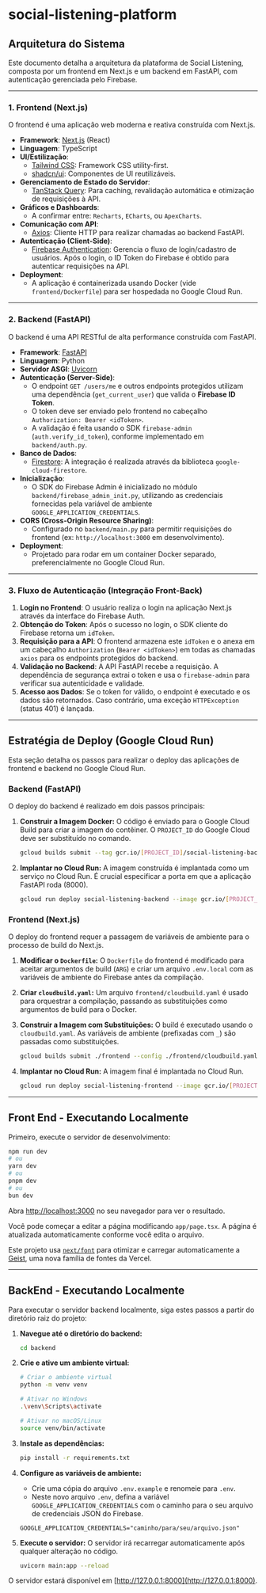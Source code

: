# social-listening-platform

## Arquitetura do Sistema

Este documento detalha a arquitetura da plataforma de Social Listening, composta por um frontend em Next.js e um backend em FastAPI, com autenticação gerenciada pelo Firebase.

---

### 1. Frontend (Next.js)

O frontend é uma aplicação web moderna e reativa construída com Next.js.

- **Framework**: [Next.js](https://nextjs.org/) (React)
- **Linguagem**: TypeScript
- **UI/Estilização**:
  - [Tailwind CSS](https://tailwindcss.com/): Framework CSS utility-first.
  - [shadcn/ui](https://ui.shadcn.com/): Componentes de UI reutilizáveis.
- **Gerenciamento de Estado do Servidor**:
  - [TanStack Query](https://tanstack.com/query): Para caching, revalidação automática e otimização de requisições à API.
- **Gráficos e Dashboards**:
  - A confirmar entre: `Recharts`, `ECharts`, ou `ApexCharts`.
- **Comunicação com API**:
  - [Axios](https://axios-http.com/): Cliente HTTP para realizar chamadas ao backend FastAPI.
- **Autenticação (Client-Side)**:
  - [Firebase Authentication](https://firebase.google.com/docs/auth): Gerencia o fluxo de login/cadastro de usuários. Após o login, o ID Token do Firebase é obtido para autenticar requisições na API.
- **Deployment**:
  - A aplicação é containerizada usando Docker (vide `frontend/Dockerfile`) para ser hospedada no Google Cloud Run.

---

### 2. Backend (FastAPI)

O backend é uma API RESTful de alta performance construída com FastAPI.

- **Framework**: [FastAPI](https://fastapi.tiangolo.com/)
- **Linguagem**: Python
- **Servidor ASGI**: [Uvicorn](https://www.uvicorn.org/)
- **Autenticação (Server-Side)**:
  - O endpoint `GET /users/me` e outros endpoints protegidos utilizam uma dependência (`get_current_user`) que valida o **Firebase ID Token**.
  - O token deve ser enviado pelo frontend no cabeçalho `Authorization: Bearer <idToken>`.
  - A validação é feita usando o SDK `firebase-admin` (`auth.verify_id_token`), conforme implementado em `backend/auth.py`.
- **Banco de Dados**:
  - [Firestore](https://firebase.google.com/docs/firestore): A integração é realizada através da biblioteca `google-cloud-firestore`.
- **Inicialização**:
  - O SDK do Firebase Admin é inicializado no módulo `backend/firebase_admin_init.py`, utilizando as credenciais fornecidas pela variável de ambiente `GOOGLE_APPLICATION_CREDENTIALS`.
- **CORS (Cross-Origin Resource Sharing)**:
  - Configurado no `backend/main.py` para permitir requisições do frontend (ex: `http://localhost:3000` em desenvolvimento).
- **Deployment**:
  - Projetado para rodar em um container Docker separado, preferencialmente no Google Cloud Run.

---

### 3. Fluxo de Autenticação (Integração Front-Back)

1.  **Login no Frontend**: O usuário realiza o login na aplicação Next.js através da interface do Firebase Auth.
2.  **Obtenção do Token**: Após o sucesso no login, o SDK cliente do Firebase retorna um `idToken`.
3.  **Requisição para a API**: O frontend armazena este `idToken` e o anexa em um cabeçalho `Authorization` (`Bearer <idToken>`) em todas as chamadas `axios` para os endpoints protegidos do backend.
4.  **Validação no Backend**: A API FastAPI recebe a requisição. A dependência de segurança extrai o token e usa o `firebase-admin` para verificar sua autenticidade e validade.
5.  **Acesso aos Dados**: Se o token for válido, o endpoint é executado e os dados são retornados. Caso contrário, uma exceção `HTTPException` (status 401) é lançada.

---

## Estratégia de Deploy (Google Cloud Run)

Esta seção detalha os passos para realizar o deploy das aplicações de frontend e backend no Google Cloud Run.

### Backend (FastAPI)

O deploy do backend é realizado em dois passos principais:

1.  **Construir a Imagem Docker:**
    O código é enviado para o Google Cloud Build para criar a imagem do contêiner. O `PROJECT_ID` do Google Cloud deve ser substituído no comando.
    ```bash
    gcloud builds submit --tag gcr.io/[PROJECT_ID]/social-listening-backend ./backend
    ```

2.  **Implantar no Cloud Run:**
    A imagem construída é implantada como um serviço no Cloud Run. É crucial especificar a porta em que a aplicação FastAPI roda (8000).
    ```bash
    gcloud run deploy social-listening-backend --image gcr.io/[PROJECT_ID]/social-listening-backend --platform managed --region us-central1 --allow-unauthenticated --port 8000
    ```

### Frontend (Next.js)

O deploy do frontend requer a passagem de variáveis de ambiente para o processo de build do Next.js.

1.  **Modificar o `Dockerfile`:**
    O `Dockerfile` do frontend é modificado para aceitar argumentos de build (`ARG`) e criar um arquivo `.env.local` com as variáveis de ambiente do Firebase antes da compilação.

2.  **Criar `cloudbuild.yaml`:**
    Um arquivo `frontend/cloudbuild.yaml` é usado para orquestrar a compilação, passando as substituições como argumentos de build para o Docker.

3.  **Construir a Imagem com Substituições:**
    O build é executado usando o `cloudbuild.yaml`. As variáveis de ambiente (prefixadas com `_`) são passadas como substituições.
    ```bash
    gcloud builds submit ./frontend --config ./frontend/cloudbuild.yaml --substitutions=_NEXT_PUBLIC_FIREBASE_API_KEY="...",_NEXT_PUBLIC_FIREBASE_AUTH_DOMAIN="..."
    ```

4.  **Implantar no Cloud Run:**
    A imagem final é implantada no Cloud Run.
    ```bash
    gcloud run deploy social-listening-frontend --image gcr.io/[PROJECT_ID]/social-listening-frontend --platform managed --region us-central1 --allow-unauthenticated
    ```

---

## Front End - Executando Localmente 

Primeiro, execute o servidor de desenvolvimento:

```bash
npm run dev
# ou
yarn dev
# ou
pnpm dev
# ou
bun dev
```

Abra [http://localhost:3000](http://localhost:3000) no seu navegador para ver o resultado.

Você pode começar a editar a página modificando `app/page.tsx`. A página é atualizada automaticamente conforme você edita o arquivo.

Este projeto usa [`next/font`](https://nextjs.org/docs/app/building-your-application/optimizing/fonts) para otimizar e carregar automaticamente a [Geist](https://vercel.com/font), uma nova família de fontes da Vercel.

---

## BackEnd - Executando Localmente

Para executar o servidor backend localmente, siga estes passos a partir do diretório raiz do projeto:

1.  **Navegue até o diretório do backend:**
    ```bash
    cd backend
    ```

2.  **Crie e ative um ambiente virtual:**
    ```bash
    # Criar o ambiente virtual
    python -m venv venv

    # Ativar no Windows
    .\venv\Scripts\activate

    # Ativar no macOS/Linux
    source venv/bin/activate
    ```

3.  **Instale as dependências:**
    ```bash
    pip install -r requirements.txt
    ```

4.  **Configure as variáveis de ambiente:**
    - Crie uma cópia do arquivo `.env.example` e renomeie para `.env`.
    - Neste novo arquivo `.env`, defina a variável `GOOGLE_APPLICATION_CREDENTIALS` com o caminho para o seu arquivo de credenciais JSON do Firebase.
    ```
    GOOGLE_APPLICATION_CREDENTIALS="caminho/para/seu/arquivo.json"
    ```

5.  **Execute o servidor:**
    O servidor irá recarregar automaticamente após qualquer alteração no código.
    ```bash
    uvicorn main:app --reload
    ```

O servidor estará disponível em [http://127.0.0.1:8000](http://127.0.0.1:8000).